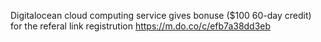 Digitalocean cloud computing service gives bonuse ($100 60-day credit) for the referal link registrution
https://m.do.co/c/efb7a38dd3eb